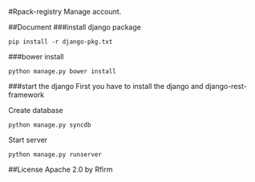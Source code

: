 #Rpack-registry
Manage account.

##Document
###install django package

    pip install -r django-pkg.txt

###bower install

    python manage.py bower install
###start the django
First you have to install the django and django-rest-framework

Create database

    python manage.py syncdb

Start server

    python manage.py runserver

##License
Apache 2.0 by Rfirm
